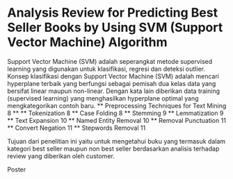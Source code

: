 # Analysis Review for Predicting Best Seller Books by Using SVM (Support Vector Machine) Algorithm 

Support Vector Machine (SVM) adalah seperangkat metode supervised learning yang digunakan untuk klasifikasi, regresi dan deteksi outlier. Konsep klasifikasi dengan Support Vector Machine (SVM)  adalah mencari hyperplane terbaik yang berfungsi sebagai pemisah dua kelas data yang bersifat linear maupun non-linear. Dengan kata lain diberikan data training (supervised learning) yang menghasilkan hyperplane optimal yang mengkategorikan contoh baru.
** Preprocessing Techniques for Text Mining	8 **
** Tokenization	8
** Case Folding	8
** Stemming	9
** Lemmatization	9
** Text Expansion	10
** Named Entity Removal	10
** Removal Punctuation	11
** Convert Negation	11
** Stepwords Removal	11

Tujuan dari penelitian ini yaitu untuk mengetahui buku yang termasuk dalam kategori best seller maupun non best seller berdasarkan analisis terhadap review yang diberikan oleh customer. 

Poster 
